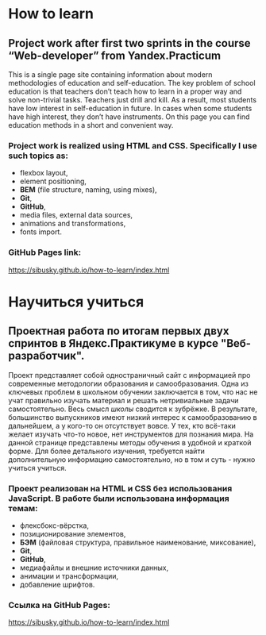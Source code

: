 # How to learn

## Project work after first two sprints in the course “Web-developer” from Yandex.Practicum

This is a single page site containing information about modern methodologies of education and self-education. The key problem of school education is that teachers don’t teach how to learn in a proper way and solve non-trivial tasks. Teachers just drill and kill. As a result, most students have low interest in self-education in future. In cases when some students have high interest, they don’t have instruments. On this page you can find education methods in a short and convenient way.

### Project work is realized using HTML and CSS. Specifically I use such topics as:
- flexbox layout,
- element positioning,
- **BEM** (file structure, naming, using mixes),
- **Git**,
- **GitHub**,
- media files, external data sources,
- animations and transformations,
- fonts import.

### GitHub Pages link:
https://sibusky.github.io/how-to-learn/index.html

# Научиться учиться

## Проектная работа по итогам первых двух спринтов в Яндекс.Практикуме в курсе "Веб-разработчик".

Проект представляет собой одностраничный сайт с информацией про современные методологии образования и самообразования. Одна из ключевых проблем в школьном обучении заключается в том, что нас не учат правильно изучать материал и решать нетривиальные задачи самостоятельно. Весь смысл *школы* сводится к зубрёжке. В результате, большинство выпускников имеют низкий интерес к самообразованию в дальнейшем, а у кого-то он отсутствует вовсе. У тех, кто всё-таки желает изучать что-то новое, нет инструментов для познания мира. На данной странице представлены методы обучения в удобной и краткой форме. Для более детального изучения, требуется найти дополнительную информацию самостоятельно, но в том и суть - нужно учиться учиться.

### Проект реализован на HTML и CSS без использования JavaScript. В работе были использована информация темам:
- флексбокс-вёрстка,
- позиционирование элементов,
- **БЭМ** (файловая структура, правильное наименование, миксование),
- **Git**,
- **GitHub**,
- медиафайлы и внешние источники данных,
- анимации и трансформации,
- добавление шрифтов.

### Ссылка на GitHub Pages:
https://sibusky.github.io/how-to-learn/index.html
